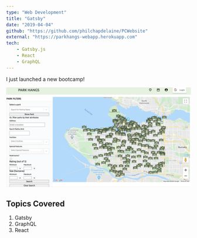 ```yaml
---
type: "Web Development"
title: "Gatsby"
date: "2019-04-04"
github: "https://github.com/philchapdelaine/PCWebsite"
external: "https://parkhangs-webapp.herokuapp.com"
tech:
    - Gatsby.js
    - React
    - GraphQL
---
```


I just launched a new bootcamp!

![Me](../images/parkhangs.png)

## Topics Covered

1. Gatsby
2. GraphQL
3. React
